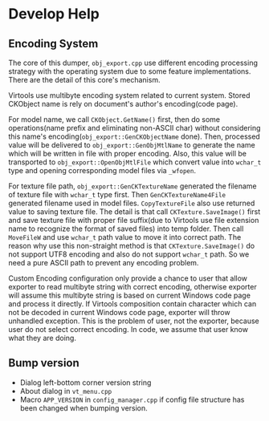 # Develop Help

## Encoding System

The core of this dumper, `obj_export.cpp` use different encoding processing strategy with the operating system due to some feature implementations. There are the detail of this core's mechanism.

Virtools use multibyte encoding system related to current system. Stored CKObject name is rely on document's author's encoding(code page).

For model name, we call `CKObject.GetName()` first, then do some operations(name prefix and eliminating non-ASCII char) without considering this name's encoding(`obj_export::GenCKObjectName` done). Then, processed value will be delivered to `obj_export::GenObjMtlName` to generate the name which will be written in file with proper encoding. Also, this value will be transported to `obj_export::OpenObjMtlFile` which convert value into `wchar_t` type and opening corresponding model files via `_wfopen`.

For texture file path, `obj_export::GenCKTextureName` generated the filename of texture file with `wchar_t` type first. Then `GenCKTextureName4File` generated filename used in model files. `CopyTextureFile` also use returned value to saving texture file. The detail is that call `CKTexture.SaveImage()` first and save texture file with proper file suffix(due to Virtools use file extension name to recognize the format of saved files) into temp folder. Then call `MoveFileW` and use `wchar_t` path value to move it into correct path. The reason why use this non-straight method is that `CKTexture.SaveImage()` do not support UTF8 encoding and also do not support `wchar_t` path. So we need a pure ASCII path to prevent any encoding problem.

Custom Encoding configuration only provide a chance to user that allow exporter to read multibyte string with correct encoding, otherwise exporter will assume this multibyte string is based on current Windows code page and process it directly. If Virtools composition contain character which can not be decoded in current Windows code page, exporter will throw unhandled exception. This is the problem of user, not the exporter, because user do not select correct encoding. In code, we assume that user know what they are doing.

## Bump version

* Dialog left-bottom corner version string
* About dialog in `vt_menu.cpp`
* Macro `APP_VERSION` in `config_manager.cpp` if config file structure has been changed when bumping version.

